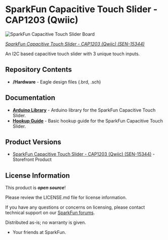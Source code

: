 SparkFun Capacitive Touch Slider - CAP1203 (Qwiic)
========================================

![SparkFun Capacitive Touch Slider Board](https://cdn.sparkfun.com/assets/parts/1/3/8/7/1/15344-SparkFun_Capacitive_Touch_Slider_-_CAP1203__Qwiic_-01a.jpg)

[*SparkFun Capacitive Touch Slider - CAP1203 (Qwiic) (SEN-15344)*](https://www.sparkfun.com/products/15344)

An I2C based capacitive touch slider with 3 unique touch inputs.

Repository Contents
-------------------
* **/Hardware** - Eagle design files (.brd, .sch)

Documentation
--------------
* **[Arduino Library](https://github.com/sparkfun/Qwiic_Capacitive_Touch_Slider_Arduino_Library)** - Arduino library for the SparkFun Capacitive Touch Slider.
* **[Hookup Guide](https://learn.sparkfun.com/tutorials/capacitive-touch-slider-hookup-guide)** - Basic hookup guide for the SparkFun Capacitive Touch Slider.

Product Versions
----------------
* [SparkFun Capacitive Touch Slider - CAP1203 (Qwiic) (SEN-15344)](https://www.sparkfun.com/products/15344) - Storefront Product

License Information
-------------------

This product is _**open source**_! 

Please review the LICENSE.md file for license information. 

If you have any questions or concerns on licensing, please contact technical support on our [SparkFun forums](https://forum.sparkfun.com/viewforum.php?f=152).

Distributed as-is; no warranty is given.

- Your friends at SparkFun.
